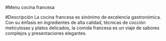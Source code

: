 #Menu cocina francesa

#Descripción
La cocina francesa es sinónimo de excelencia gastronómica. Con su énfasis en ingredientes de alta calidad, técnicas de cocción meticulosas y platos delicados, la comida francesa es un viaje de sabores complejos y presentaciones elegantes.

